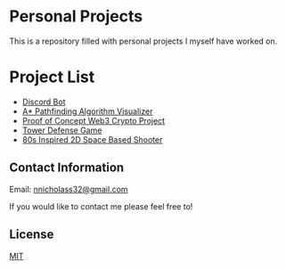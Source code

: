 # Personal Projects

This is a repository filled with personal projects I myself have worked on.

# Project List
- [Discord Bot](https://github.com/NicholasAli1/DiscordBot)
- [A* Pathfinding Algorithm Visualizer](https://github.com/NicholasAli1/AStarPathfindingVisualizer)
- [Proof of Concept Web3 Crypto Project](https://github.com/NicholasAli1/Web3.0)
- [Tower Defense Game](https://github.com/NicholasAli1/TowerDefenseGame)
- [80s Inspired 2D Space Based Shooter](https://github.com/NicholasAli1/SpaceGame)

## Contact Information 
Email: nnicholass32@gmail.com


If you would like to contact me please feel free to!


## License
[MIT](https://choosealicense.com/licenses/mit/)
